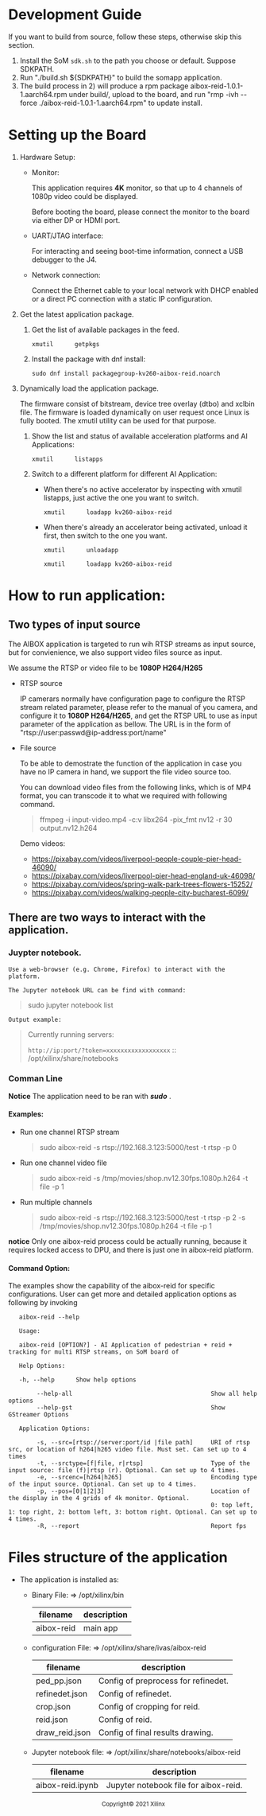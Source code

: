 
# Development Guide

   If you want to build from source, follow these steps, otherwise skip this section.

   1) Install the SoM `sdk.sh` to the path you choose or default. Suppose SDKPATH.
   2) Run "./build.sh ${SDKPATH}" to build the somapp application.
   3) The build process in 2) will produce a rpm package aibox-reid-1.0.1-1.aarch64.rpm under build/, upload to the board,
      and run "rmp -ivh --force ./aibox-reid-1.0.1-1.aarch64.rpm" to update install.

# Setting up the Board

1. Hardware Setup:

    * Monitor:
    
      This application requires **4K** monitor, so that up to 4 channels of 1080p video could be displayed.

      Before booting the board, please connect the monitor to the board via either DP or HDMI port.
    
    * UART/JTAG interface:
    
      For interacting and seeing boot-time information, connect a USB debugger to the J4.
    
    * Network connection:
    
      Connect the Ethernet cable to your local network with DHCP enabled or a direct PC connection with a static IP configuration.
 
2.  Get the latest application package.

    1.  Get the list of available packages in the feed.

        `xmutil      getpkgs`

    2.  Install the package with dnf install:

        `sudo dnf install packagegroup-kv260-aibox-reid.noarch`

3.  Dynamically load the application package.

    The firmware consist of bitstream, device tree overlay (dtbo) and xclbin file. The firmware is loaded dynamically on user request once Linux is fully booted. The xmutil utility can be used for that purpose.

    1. Show the list and status of available acceleration platforms and AI Applications:

        `xmutil      listapps`

    2.  Switch to a different platform for different AI Application:

        *  When there's no active accelerator by inspecting with xmutil listapps, just active the one you want to switch.

            `xmutil      loadapp kv260-aibox-reid`

        *  When there's already an accelerator being activated, unload it first, then switch to the one you want.

            `xmutil      unloadapp `

            `xmutil      loadapp kv260-aibox-reid`

# How to run application:

## Two types of input source

The AIBOX application is targeted to run wih RTSP streams as input source, but for convienience, we also support video files source as input.

We assume the RTSP or video file to be **1080P H264/H265**

   * RTSP source
   
     IP camerars normally have configuration page to configure the RTSP stream related parameter, please refer to the manual of you camera, and configure it to **1080P H264/H265**, and get the RTSP URL to use as input parameter of the application as bellow.
     The URL is in the form of "rtsp://user:passwd@ip-address:port/name"


   * File source

      To be able to demostrate the function of the application in case you have no IP camera in hand, we support the file video source too.
  
      You can download video files from the following links, which is of MP4 format, you can transcode it to what we required with following command.
  
      > ffmpeg -i input-video.mp4 -c:v libx264 -pix_fmt nv12 -r 30 output.nv12.h264

      Demo videos:

      * https://pixabay.com/videos/liverpool-people-couple-pier-head-46090/
      * https://pixabay.com/videos/liverpool-pier-head-england-uk-46098/
      * https://pixabay.com/videos/spring-walk-park-trees-flowers-15252/
      * https://pixabay.com/videos/walking-people-city-bucharest-6099/

## There are two ways to interact with the application. 

### Juypter notebook.

    Use a web-browser (e.g. Chrome, Firefox) to interact with the platform.

    The Jupyter notebook URL can be find with command:

> sudo jupyter notebook list

    Output example:

> Currently running servers:
>
> `http://ip:port/?token=xxxxxxxxxxxxxxxxxx`  :: /opt/xilinx/share/notebooks

### Comman Line

**Notice** The application need to be ran with ***sudo*** .

#### Examples:

   * Run one channel RTSP stream 
      > sudo aibox-reid -s rtsp://192.168.3.123:5000/test -t rtsp -p 0 

   * Run one channel video file
      > sudo aibox-reid -s /tmp/movies/shop.nv12.30fps.1080p.h264 -t file -p 1

   * Run multiple channels
     > sudo aibox-reid -s rtsp://192.168.3.123:5000/test -t rtsp -p 2 
     >           -s /tmp/movies/shop.nv12.30fps.1080p.h264 -t file -p 1 

   **notice** Only one aibox-reid process could be actually running, because it requires locked access to DPU, and there is just one in aibox-reid platform.

#### Command Option:

The examples show the capability of the aibox-reid for specific configurations. User can get more and detailed application options as following by invoking 

`   aibox-reid --help`

```
   Usage:

   aibox-reid [OPTION?] - AI Application of pedestrian + reid + tracking for multi RTSP streams, on SoM board of 

   Help Options:

   -h, --help      Show help options

        --help-all                                       Show all help options
        --help-gst                                       Show GStreamer Options

   Application Options:

        -s, --src=[rtsp://server:port/id |file path]     URI of rtsp src, or location of h264|h265 video file. Must set. Can set up to 4 times
        -t, --srctype=[f|file, r|rtsp]                   Type of the input source: file (f)|rtsp (r). Optional. Can set up to 4 times.
        -e, --srcenc=[h264|h265]                         Encoding type of the input source. Optional. Can set up to 4 times.
        -p, --pos=[0|1|2|3]                              Location of the display in the 4 grids of 4k monitor. Optional. 
                                                         0: top left, 1: top right, 2: bottom left, 3: bottom right. Optional. Can set up to 4 times.
        -R, --report                                     Report fps
```

# Files structure of the application

* The application is installed as:

  * Binary File: => /opt/xilinx/bin

      | filename | description |
      |----------|-------------|
      |aibox-reid| main app|

  * configuration File: => /opt/xilinx/share/ivas/aibox-reid

      | filename | description |
      |-|-|
      |ped_pp.json       |           Config of preprocess for refinedet.
      | refinedet.json   |           Config of refinedet.
      | crop.json        |           Config of cropping for reid.
      | reid.json        |           Config of reid.
      | draw_reid.json   |           Config of final results drawing.

   * Jupyter notebook file: => /opt/xilinx/share/notebooks/aibox-reid

     | filename | description |
     |----------|-------------|
     |aibox-reid.ipynb | Jupyter notebook file for aibox-reid.|

<p align="center"><sup>Copyright&copy; 2021 Xilinx</sup></p>